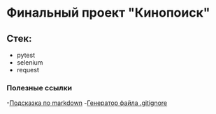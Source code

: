 # Финальный проект "Кинопоиск"

## Стек:
- pytest
- selenium
- request

### Полезные ссылки
-[Подсказка по markdown](https://www.markdownguide.org/basic-syntax/)
-[Генератор файла .gitignore]( https://www.toptal.com/developers/gitignore/)